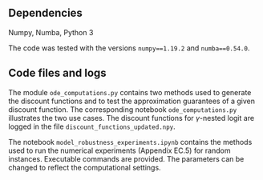 ## Dependencies

Numpy,
Numba,
Python 3

The code was tested with the versions `numpy==1.19.2` and `numba==0.54.0`.

## Code files and logs

The module `ode_computations.py` contains two methods used to generate the discount functions and to test the approximation guarantees of a given discount function. The corresponding notebook `ode_computations.py` illustrates the two use cases. The discount functions for $\gamma$-nested logit are logged in the file `discount_functions_updated.npy`.

The notebook `model_robustness_experiments.ipynb` contains the methods used to run the numerical experiments (Appendix EC.5) for random instances. Executable commands are provided. The parameters can be changed to reflect the computational settings.
